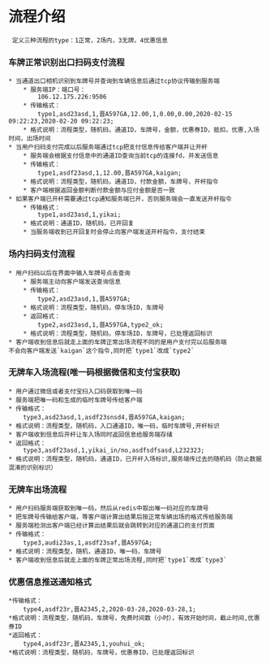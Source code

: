 # 流程介绍

     定义三种流程的type：1正常，2场内，3无牌，4优惠信息

### 车牌正常识别出口扫码支付流程

    * 当通道出口相机识别到车牌号并查询到车辆信息后通过tcp协议传输到服务端
        * 服务端IP：端口号：
            106.12.175.226:9506
        * 传输格式：
            type1,asd23asd,1,晋A597GA,12.00,1,0.00,0.00,2020-02-15 09:22:23,2020-02-20 09:22:23;
        * 格式说明：流程类型，随机码，通道ID，车牌号，金额，优惠券ID，抵扣，优惠,入场时间，出场时间
    * 当用户扫码支付完成以后服务端通过tcp把支付信息传给客户端并让开杆
        * 服务端会根据支付信息中的通道ID查询当前tcp的连接fd，并发送信息
        * 传输格式：
            type1,asdf23asd,1,12.00,晋A597GA,kaigan;
        * 格式说明：流程类型，随机码，通道ID，付款金额，车牌号，开杆指令
        * 客户端根据返回金额判断付款金额与应付金额是否一致
    * 如果客户端已开杆需要通过tcp通知服务端已开，否则服务端会一直发送开杆指令
        * 传输格式：
            type1,asd23asd,1,yikai;
        * 格式说明：通道ID，随机码，已开回复
        * 当服务端收到已开回复时会停止向客户端发送开杆指令，支付结束

### 场内扫码支付流程
    * 用户扫码以后在界面中输入车牌号点击查询
        * 服务端主动向客户端发送查询信息
        * 传输格式：
            type2,asd23asd,1,晋A597GA;
        * 格式说明：流程类型，随机码，停车场ID，车牌号
        * 返回格式：
            type2,asd23asd,1,晋A597GA,type2_ok;
        * 格式说明：流程类型，随机码，停车场ID，车牌号，已处理返回标识
    * 客户端收到信息后就走上面的车牌正常出场流程不同的是用户支付完以后服务端
    不会向客户端发送`kaigan`这个指令,同时把`type1`改成`type2`
    
### 无牌车入场流程(唯一码根据微信和支付宝获取)
    * 用户通过微信或者支付宝扫入口码获取到唯一码
    * 服务端把唯一码和生成的临时车牌号传给客户端
    * 传输格式：
        type3,asd23asd,1,asdf23snsd4,晋A597GA,kaigan;
    * 格式说明：流程类型，随机码，入口通道ID，唯一码，临时车牌号,开杆标识
    * 客户端收到信息后开杆让车入场同时返回信息给服务端存储
    * 返回格式：
        type3,asdf23asd,1,yikai_in/no,asdfsdfsasd,L232323;  
    * 格式说明：流程类型，随机码，通道ID，已开杆入场标识,服务端传过去的随机码（防止数据混淆的识别标识）
### 无牌车出场流程
    * 用户扫码服务端获取到唯一码，然后从redis中取出唯一码对应的车牌号
    * 把车牌号传输给客户端，等客户端计算出结果后按正常车辆出场的格式传给服务端
    * 服务端检测出客户端已经计算出结果后就会跳转到对应的通道口的支付页面
    * 传输格式：
        type3,audi23as,1,asdf23saf,晋A597GA;
    * 格式说明：流程类型，随机，通道ID，唯一码，车牌号
    * 客户端收到信息后就走上面的车牌正常出场流程,同时把`type1`改成`type3`
### 优惠信息推送通知格式
    *传输格式：
        type4,asdf23r,晋A2345,2,2020-03-28,2020-03-28,1;
    *格式说明：流程类型，随机码，车牌号，免费时间数（小时），有效开始时间，截止时间,优惠券ID
    *返回格式：
        type4,asdf23r,晋A2345,1,youhui_ok;
    *格式说明：流程类型，随机码，车牌号，优惠券ID，已处理返回标识

      

